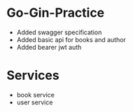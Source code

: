 # Go-Gin-Practice

- Added swagger specification
- Added basic api for books and author
- Added bearer jwt auth
# Services
- book service
- user service
